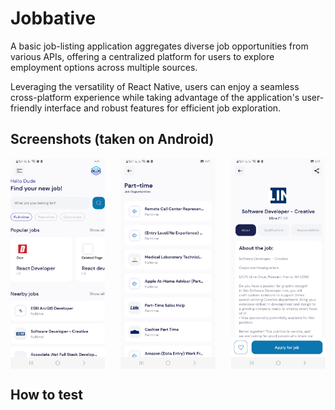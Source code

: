 # Jobbative

A basic job-listing application aggregates diverse job opportunities from various APIs, offering a centralized platform for users to explore employment options across multiple sources.

Leveraging the versatility of React Native, users can enjoy a seamless cross-platform experience while taking advantage of the application's user-friendly interface and robust features for efficient job exploration.

## Screenshots (taken on Android)

<div style="display: flex; justify-content: space-between;">
    <img src="./_screens/home_screen.jpg" alt="Home Screen" style="width: 30%;">
    <img src="./_screens/search_screen.jpg" alt="Search Screen" style="width: 30%;">
    <img src="./_screens/detail_screen.jpg" alt="Detail Screen" style="width: 30%;">

</div>

## How to test
